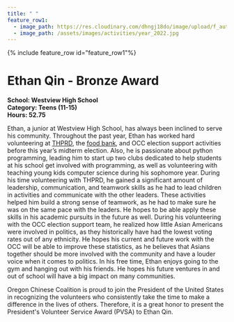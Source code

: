 ```yaml
---
title: " "
feature_row1:
  - image_path: https://res.cloudinary.com/dhngj18do/image/upload/f_auto,q_auto/v1/images/pvsa/2022_Ethan_Qin
  - image_path: /assets/images/activities/year_2022.jpg
---
```


{% include feature_row id="feature_row1"%}

# Ethan Qin - Bronze Award

**School: Westview High School**  
**Category: Teens (11-15)**  
**Hours: 52.75**  

Ethan, a junior at Westview High School, has always been inclined to serve his community. Throughout the past year, Ethan has worked hard volunteering at [THPRD](http://www.thprd.org/), the [food bank](https://www.oregonfoodbank.org/), and OCC election support activities before this year’s midterm election. Also, he is passionate about python programming, leading him to start up two clubs dedicated to help students at his school get involved with programming, as well as volunteering with teaching young kids computer science during his sophomore year. During his time volunteering with THPRD, he gained a significant amount of leadership, communication, and teamwork skills as he had to lead children in activities and communicate with the other leaders. These activities helped him build a strong sense of teamwork, as he had to make sure he was on the same pace with the leaders. He hopes to be able apply these skills in his academic pursuits in the future as well. During his volunteering with the OCC election support team, he realized how little Asian Americans were involved in politics, as they historically have had the lowest voting rates out of any ethnicity. He hopes his current and future work with the OCC will be able to improve these statistics, as he believes that Asians together should be more involved with the community and have a louder voice when it comes to politics. In his free time, Ethan enjoys going to the gym and hanging out with his friends. He hopes his future ventures in and out of school will have a big impact on many communities.

Oregon Chinese Coalition is proud to join the President of the United States in recognizing the volunteers who consistently take the time to make a difference in the lives of others. Therefore, it is a great honor to present the President's Volunteer Service Award (PVSA) to Ethan Qin.
